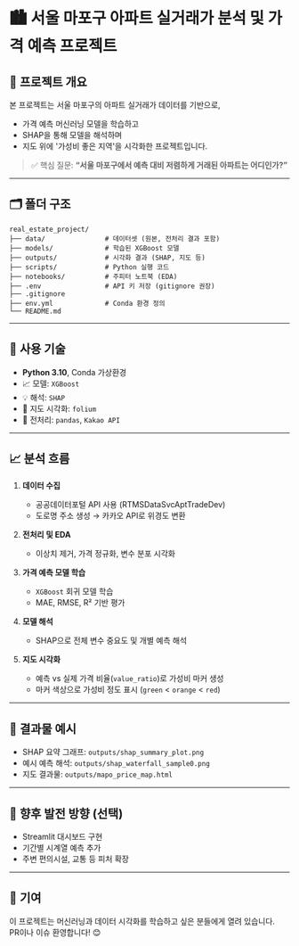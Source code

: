 # 🏙️ 서울 마포구 아파트 실거래가 분석 및 가격 예측 프로젝트

## 📌 프로젝트 개요

본 프로젝트는 서울 마포구의 아파트 실거래가 데이터를 기반으로,
- 가격 예측 머신러닝 모델을 학습하고
- SHAP을 통해 모델을 해석하며
- 지도 위에 '가성비 좋은 지역'을 시각화한 프로젝트입니다.

> ✅ 핵심 질문: **“서울 마포구에서 예측 대비 저렴하게 거래된 아파트는 어디인가?”**

---

## 🗂️ 폴더 구조

```
real_estate_project/
├── data/               # 데이터셋 (원본, 전처리 결과 포함)
├── models/             # 학습된 XGBoost 모델
├── outputs/            # 시각화 결과 (SHAP, 지도 등)
├── scripts/            # Python 실행 코드
├── notebooks/          # 주피터 노트북 (EDA)
├── .env                # API 키 저장 (gitignore 권장)
├── .gitignore
├── env.yml             # Conda 환경 정의
└── README.md
```

---

## 🔧 사용 기술

- **Python 3.10**, Conda 가상환경
- 📈 모델: `XGBoost`
- 💡 해석: `SHAP`
- 📍 지도 시각화: `folium`
- 🧹 전처리: `pandas`, `Kakao API`

---

## 📈 분석 흐름

1. **데이터 수집**  
   - 공공데이터포털 API 사용 (RTMSDataSvcAptTradeDev)
   - 도로명 주소 생성 → 카카오 API로 위경도 변환

2. **전처리 및 EDA**
   - 이상치 제거, 가격 정규화, 변수 분포 시각화

3. **가격 예측 모델 학습**
   - `XGBoost` 회귀 모델 학습
   - MAE, RMSE, R² 기반 평가

4. **모델 해석**
   - SHAP으로 전체 변수 중요도 및 개별 예측 해석

5. **지도 시각화**
   - 예측 vs 실제 가격 비율(`value_ratio`)로 가성비 마커 생성
   - 마커 색상으로 가성비 정도 표시 (`green` < `orange` < `red`)

---

## 📍 결과물 예시

- SHAP 요약 그래프: `outputs/shap_summary_plot.png`
- 예시 예측 해석: `outputs/shap_waterfall_sample0.png`
- 지도 결과물: `outputs/mapo_price_map.html`

---

## 📌 향후 발전 방향 (선택)

- Streamlit 대시보드 구현
- 기간별 시계열 예측 추가
- 주변 편의시설, 교통 등 피처 확장

---

## 🙌 기여

이 프로젝트는 머신러닝과 데이터 시각화를 학습하고 싶은 분들에게 열려 있습니다.  
PR이나 이슈 환영합니다! 😊

